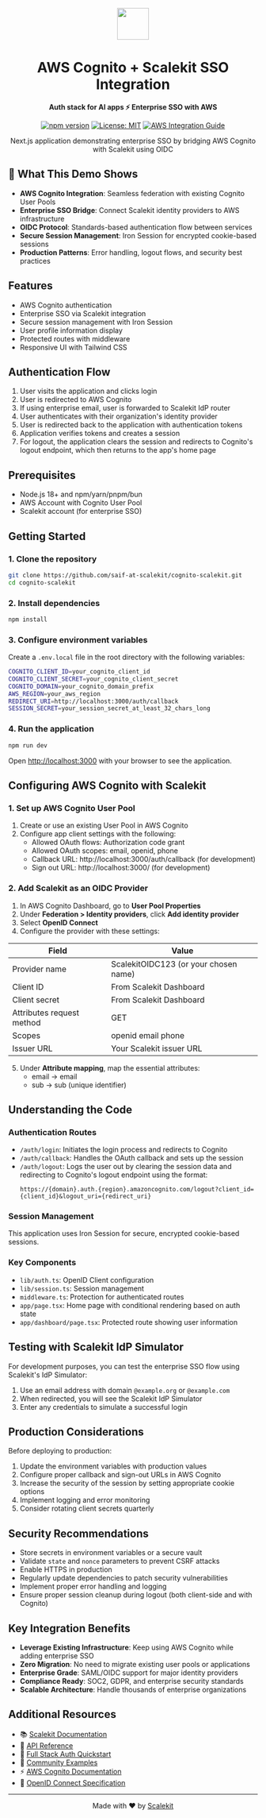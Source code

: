 <p align="center">
  <a href="https://scalekit.com" target="_blank" rel="noopener noreferrer">
    <picture>
      <img src="https://cdn.scalekit.cloud/v1/scalekit-logo-dark.svg" height="64">
    </picture>
  </a>
</p>

<h1 align="center">
  AWS Cognito + Scalekit SSO Integration
</h1>

<p align="center">
  <strong>Auth stack for AI apps ⚡ Enterprise SSO with AWS</strong>
</p>

<p align="center">
  <a href="https://www.npmjs.com/package/@scalekit-sdk/node"><img src="https://img.shields.io/npm/v/@scalekit-sdk/node.svg" alt="npm version"></a>
  <a href="https://github.com/scalekit-inc/scalekit-cognito-sso/blob/main/LICENSE"><img src="https://img.shields.io/badge/License-MIT-yellow.svg" alt="License: MIT"></a>
  <a href="https://docs.scalekit.com/integrations/aws-cognito"><img src="https://img.shields.io/badge/docs-AWS%20Integration-blue" alt="AWS Integration Guide"></a>
</p>

<p align="center">
  Next.js application demonstrating enterprise SSO by bridging AWS Cognito with Scalekit using OIDC
</p>

## 🚀 What This Demo Shows

- **AWS Cognito Integration**: Seamless federation with existing Cognito User Pools
- **Enterprise SSO Bridge**: Connect Scalekit identity providers to AWS infrastructure  
- **OIDC Protocol**: Standards-based authentication flow between services
- **Secure Session Management**: Iron Session for encrypted cookie-based sessions
- **Production Patterns**: Error handling, logout flows, and security best practices

## Features

- AWS Cognito authentication
- Enterprise SSO via Scalekit integration
- Secure session management with Iron Session
- User profile information display
- Protected routes with middleware
- Responsive UI with Tailwind CSS

## Authentication Flow

1. User visits the application and clicks login
2. User is redirected to AWS Cognito
3. If using enterprise email, user is forwarded to Scalekit IdP router
4. User authenticates with their organization's identity provider
5. User is redirected back to the application with authentication tokens
6. Application verifies tokens and creates a session
7. For logout, the application clears the session and redirects to Cognito's logout endpoint, which then returns to the app's home page

## Prerequisites

- Node.js 18+ and npm/yarn/pnpm/bun
- AWS Account with Cognito User Pool
- Scalekit account (for enterprise SSO)

## Getting Started

### 1. Clone the repository

```bash
git clone https://github.com/saif-at-scalekit/cognito-scalekit.git
cd cognito-scalekit
```

### 2. Install dependencies

```bash
npm install
```

### 3. Configure environment variables

Create a `.env.local` file in the root directory with the following variables:

```bash
COGNITO_CLIENT_ID=your_cognito_client_id
COGNITO_CLIENT_SECRET=your_cognito_client_secret
COGNITO_DOMAIN=your_cognito_domain_prefix
AWS_REGION=your_aws_region
REDIRECT_URI=http://localhost:3000/auth/callback
SESSION_SECRET=your_session_secret_at_least_32_chars_long
```

### 4. Run the application

```bash
npm run dev
```

Open [http://localhost:3000](http://localhost:3000) with your browser to see the application.

## Configuring AWS Cognito with Scalekit

### 1. Set up AWS Cognito User Pool

1. Create or use an existing User Pool in AWS Cognito
2. Configure app client settings with the following:
   - Allowed OAuth flows: Authorization code grant
   - Allowed OAuth scopes: email, openid, phone
   - Callback URL: http://localhost:3000/auth/callback (for development)
   - Sign out URL: http://localhost:3000/ (for development)

### 2. Add Scalekit as an OIDC Provider

1. In AWS Cognito Dashboard, go to **User Pool Properties**
2. Under **Federation > Identity providers**, click **Add identity provider**
3. Select **OpenID Connect**
4. Configure the provider with these settings:

| Field                     | Value                                 |
| ------------------------- | ------------------------------------- |
| Provider name             | ScalekitOIDC123 (or your chosen name) |
| Client ID                 | From Scalekit Dashboard               |
| Client secret             | From Scalekit Dashboard               |
| Attributes request method | GET                                   |
| Scopes                    | openid email phone                    |
| Issuer URL                | Your Scalekit issuer URL              |

5. Under **Attribute mapping**, map the essential attributes:
   - email → email
   - sub → sub (unique identifier)

## Understanding the Code

### Authentication Routes

- `/auth/login`: Initiates the login process and redirects to Cognito
- `/auth/callback`: Handles the OAuth callback and sets up the session
- `/auth/logout`: Logs the user out by clearing the session data and redirecting to Cognito's logout endpoint using the format:
  ```
  https://{domain}.auth.{region}.amazoncognito.com/logout?client_id={client_id}&logout_uri={redirect_uri}
  ```

### Session Management

This application uses Iron Session for secure, encrypted cookie-based sessions.

### Key Components

- `lib/auth.ts`: OpenID Client configuration
- `lib/session.ts`: Session management
- `middleware.ts`: Protection for authenticated routes
- `app/page.tsx`: Home page with conditional rendering based on auth state
- `app/dashboard/page.tsx`: Protected route showing user information

## Testing with Scalekit IdP Simulator

For development purposes, you can test the enterprise SSO flow using Scalekit's IdP Simulator:

1. Use an email address with domain `@example.org` or `@example.com`
2. When redirected, you will see the Scalekit IdP Simulator
3. Enter any credentials to simulate a successful login

## Production Considerations

Before deploying to production:

1. Update the environment variables with production values
2. Configure proper callback and sign-out URLs in AWS Cognito
3. Increase the security of the session by setting appropriate cookie options
4. Implement logging and error monitoring
5. Consider rotating client secrets quarterly

## Security Recommendations

- Store secrets in environment variables or a secure vault
- Validate `state` and `nonce` parameters to prevent CSRF attacks
- Enable HTTPS in production
- Regularly update dependencies to patch security vulnerabilities
- Implement proper error handling and logging
- Ensure proper session cleanup during logout (both client-side and with Cognito)

## Key Integration Benefits

- **Leverage Existing Infrastructure**: Keep using AWS Cognito while adding enterprise SSO
- **Zero Migration**: No need to migrate existing user pools or applications  
- **Enterprise Grade**: SAML/OIDC support for major identity providers
- **Compliance Ready**: SOC2, GDPR, and enterprise security standards
- **Scalable Architecture**: Handle thousands of enterprise organizations

## Additional Resources

  - 📚 [Scalekit Documentation](https://docs.scalekit.com)
  - 🔧 [API Reference](https://docs.scalekit.com/apis/)
  - 🚀 [Full Stack Auth Quickstart](https://docs.scalekit.com/fsa/quickstart/)
  - 💬 [Community Examples](https://github.com/orgs/scalekit-developers/repositories)
  - ⚡ [AWS Cognito Documentation](https://docs.aws.amazon.com/cognito/)
  - 🔗 [OpenID Connect Specification](https://openid.net/connect/)

---

<p align="center">
  Made with ❤️ by <a href="https://scalekit.com">Scalekit</a>
</p>
